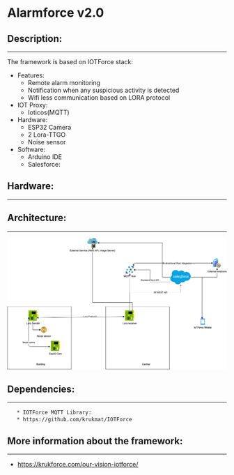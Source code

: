 # Alarmforce v2.0
## Description: 
-------------------
The framework is based on IOTForce stack:
* Features:
    * Remote alarm monitoring
    * Notification when any suspicious activity is detected
    * Wifi less communication based on LORA protocol
* IOT Proxy:
    * Ioticos(MQTT)
*  Hardware:
    * ESP32 Camera
    * 2 Lora-TTGO
    * Noise sensor
* Software:         
    * Arduino IDE
    * Salesforce:
## Hardware:
-------------------

## Architecture:
-------------------
![schematics](https://github.com/krukmat/AlarmForceV2/blob/a795734895b1322398305a184dfd74ad95b2a69d/images/FinalDiagram.png)
## Dependencies:
----------------------
       * IOTForce MQTT Library: 
       * https://github.com/krukmat/IOTForce
## More information about the framework: 
-------------------------------------------------------
* https://krukforce.com/our-vision-iotforce/
